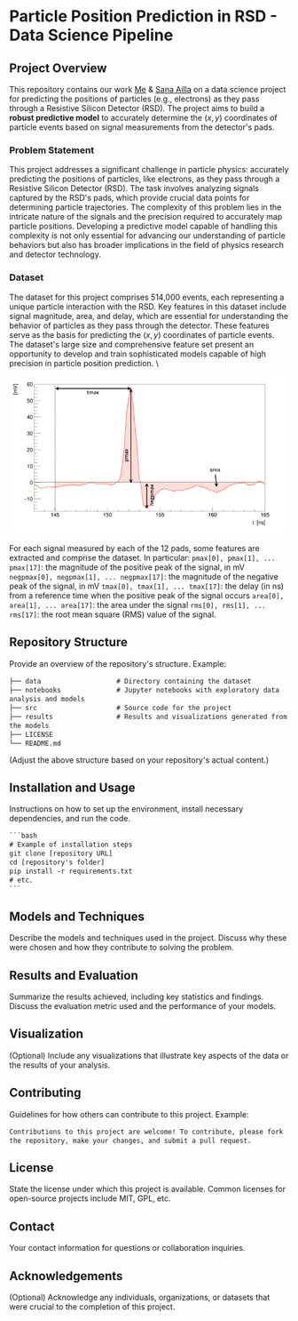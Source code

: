 # Particle Position Prediction in RSD - Data Science Pipeline

## Project Overview
This repository contains our work [Me](https://github.com/alialhousseini) & [Sana Ailla](https://github.com/sanu2a) on a data science project for predicting the positions of particles (e.g., electrons) as they pass through a Resistive Silicon Detector (RSD). The project aims to build a **robust predictive model** to accurately determine the $(x, y)$ coordinates of particle events based on signal measurements from the detector's pads.

### Problem Statement
This project addresses a significant challenge in particle physics: accurately predicting the positions of particles, like electrons, as they pass through a Resistive Silicon Detector (RSD). The task involves analyzing signals captured by the RSD's pads, which provide crucial data points for determining particle trajectories. The complexity of this problem lies in the intricate nature of the signals and the precision required to accurately map particle positions. Developing a predictive model capable of handling this complexity is not only essential for advancing our understanding of particle behaviors but also has broader implications in the field of physics research and detector technology.

### Dataset
The dataset for this project comprises 514,000 events, each representing a unique particle interaction with the RSD. Key features in this dataset include signal magnitude, area, and delay, which are essential for understanding the behavior of particles as they pass through the detector. These features serve as the basis for predicting the $(x, y)$ coordinates of particle events. The dataset's large size and comprehensive feature set present an opportunity to develop and train sophisticated models capable of high precision in particle position prediction. \

![Image](https://github.com/alialhousseini/RSD-Particle-Predictor/blob/main/Screenshot%202024-01-18%20023237.png?raw=true)

For each signal measured by each of the 12 pads, some features are extracted and comprise the dataset.
In particular:
`pmax[0], pmax[1], ... pmax[17]`: the magnitude of the positive peak of the signal, in mV
`negpmax[0], negpmax[1], ... negpmax[17]`: the magnitude of the negative peak of the signal,
in mV
`tmax[0], tmax[1], ... tmax[17]`: the delay (in ns) from a reference time when the positive
peak of the signal occurs
`area[0], area[1], ... area[17]`: the area under the signal
`rms[0], rms[1], ... rms[17]`: the root mean square (RMS) value of the signal.


## Repository Structure
Provide an overview of the repository's structure. Example:

    ├── data                   # Directory containing the dataset
    ├── notebooks              # Jupyter notebooks with exploratory data analysis and models
    ├── src                    # Source code for the project
    ├── results                # Results and visualizations generated from the models
    ├── LICENSE
    └── README.md

(Adjust the above structure based on your repository's actual content.)

## Installation and Usage
Instructions on how to set up the environment, install necessary dependencies, and run the code.

    ```bash
    # Example of installation steps
    git clone [repository URL]
    cd [repository's folder]
    pip install -r requirements.txt
    # etc.
    ```

## Models and Techniques
Describe the models and techniques used in the project. Discuss why these were chosen and how they contribute to solving the problem.

## Results and Evaluation
Summarize the results achieved, including key statistics and findings. Discuss the evaluation metric used and the performance of your models.

## Visualization
(Optional) Include any visualizations that illustrate key aspects of the data or the results of your analysis.

## Contributing
Guidelines for how others can contribute to this project. Example:

    Contributions to this project are welcome! To contribute, please fork the repository, make your changes, and submit a pull request.

## License
State the license under which this project is available. Common licenses for open-source projects include MIT, GPL, etc.

## Contact
Your contact information for questions or collaboration inquiries.

## Acknowledgements
(Optional) Acknowledge any individuals, organizations, or datasets that were crucial to the completion of this project.

